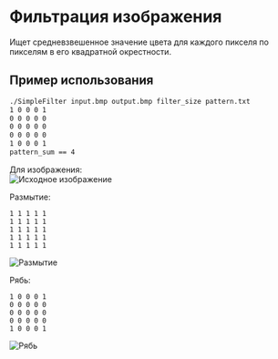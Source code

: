 # Фильтрация изображения
Ищет средневзвешенное значение цвета для каждого пикселя по пикселям в его квадратной окрестности.

## Пример использования
```bash
./SimpleFilter input.bmp output.bmp filter_size pattern.txt
1 0 0 0 1 
0 0 0 0 0 
0 0 0 0 0 
0 0 0 0 0 
1 0 0 0 1 
pattern_sum == 4
```
Для изображения:  
![Исходное изображение](image_24b.bmp "Исходное изображение")  

Размытие:  
```
1 1 1 1 1
1 1 1 1 1
1 1 1 1 1
1 1 1 1 1
1 1 1 1 1
```
![Размытие](filtered_24b_p1.bmp "Размытие")  

Рябь:  
```
1 0 0 0 1
0 0 0 0 0
0 0 0 0 0
0 0 0 0 0
1 0 0 0 1
```
![Рябь](filtered_24b_p2.bmp "Рябь")  
